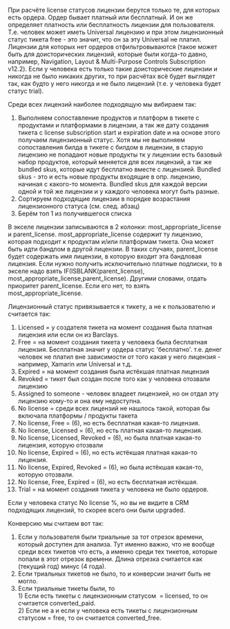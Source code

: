 При расчёте license статусов лицензии берутся только те, для которых есть ордера. Ордер бывает платный или бесплатный. И он же определяет платность или бесплатность лицензии для пользователя. Т.е. человек может иметь Universal лицензию и при этом лицензионный статус тикета free - это значит, что он за эту Universal не платил. Лицензии для которых нет ордеров отфильтровываются (такое может быть для доисторических лицензий, которые были когда-то давно, например, Navigation, Layout & Multi-Purpose Controls Subscription v12.2). Если у человека есть только такие доисторические лицензии и никогда не было никаких других, то при расчётах всё будет выглядет так, как будто у него никогда и не было лицензий (т.е. у человека будет статус trial).

Среди всех лицензий наиболее подходящую мы вибираем так:
1. Выполняем сопоставление продуктов и платформ в тикете с продуктами и платформами в лицензии, а так же дату создания тикета с license subscription start и expiration date и на основе этого получаем лицензионный статус. Хотя мы не выполняем сопоставления билда в тикете с билдом в лицензии, в старую лицензию не попадают новые продукты тк у лицензии есть базовый набор продуктов, который меняется для всех лицензий, а так же bundled skus, которые идут бесплатно вместе с лицензией. Bundled skus - это и есть новые продукты входящие в опр. лицензию, начиная с какого-то момента. Bundled skus для каждой версии одной и той же лицензии и у каждого человека могут быть разные.
2. Сортируем подходящие лицензии в порядке возрастания лицензионного статуса (см. след. абзац)
3. Берём топ 1 из получившегося списка

В экселе лицензии записываются в 2 колонки: most_appropriate_license и parent_license.
most_appropriate_license содержит ту лицензию, которая подходит к продуктам и/или платформам тикета. Она может быть идти бандлом в другой лицензии. В таких случаях, parent_license будет содержать имя лицензии, в которую входит эта бандловая лицензия.
Если нужно получить исключительно платные подписки, то в экселе надо взять IF(ISBLANK(parent_license), most_appropriate_license,parent_license). Другими словами, отдать приоритет parent_license. Если его нет, то взять most_appropriate_license.

Лицензионный статус привязывается к тикету, а не к пользователю и считается так:<br>
1. Licensed = у создателя тикета на момент создания была платная лицензия или если он из Barclays.
2. Free = на момент создания тикета у человека была бесплатная лицензия. Бесплатная значит у ордера статус 'бесплатно'. т.е. денег человек не платил вне зависимости от того какая у него лицензия - например, Xamarin или Universal и т.д.
3. Expired = на момент создания была истёкшая платная лицензия
4. Revoked = тикет был создан после того как у человека отозвали лицензию
5. Assigned to someone - человек владеет лицензией, но он отдал эту лицензию кому-то и она ему недоступна.
6. No license = среди всех лицензий не нашлось такой, которая бы включала платформы / продукты такета
7. No license, Free = (6), но есть бесплатная какая-то лицензия.
8. No license, Licensed = (6), но есть платная какая-то лицензия.
9. No license, Licensed, Revoked = (6), но была платная какая-то лицензия,  которую отозвали
10. No license, Expired = (6), но есть истёкшая платная какая-то лицензия.
11. No license, Expired, Revoked = (6), но была истёкшая какая-то, которую отозвали.
12. No license, Free, Expired = (6), но есть бесплатная истёкшая.
13. Trial = на момент создания тикета у человека не было ордеров.

Если у человека статус No license %, но вы не видите в CRM подходящих лицензий, то скорее всего они были upgraded.

Конверсию мы считаем вот так:<br>
1. Если у пользователя были триальные за тот отрезок времени, который доступен для анализа. Тут именно важно, что не вообще среди всех тикетов что есть, а именно среди тех тикетов, которые попали в этот отрезок времени. Длина отрезка считается как (текущий год) минус (4 года).
2. Если триальных тикетов не было, то и конверсии значит быть не могло.
3. Если триальные тикеты были, то
<br> 1) Если есть тикеты с лицензионным статусом  = licensed, то он считается converted_paid.
<br> 2) Eсли не a и если у человека есть тикеты с лицензионным статусом = free, то он считается converted_free.